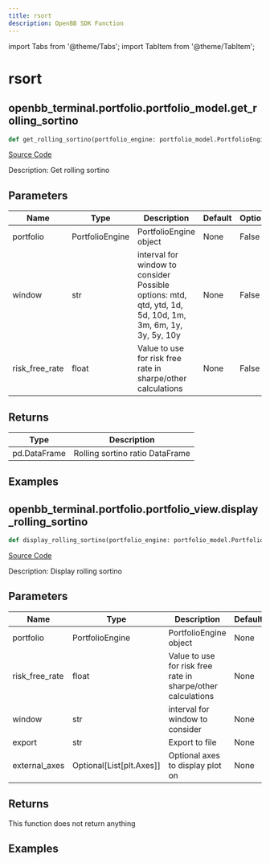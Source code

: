 ```yaml
---
title: rsort
description: OpenBB SDK Function
---
```


import Tabs from '@theme/Tabs';
import TabItem from '@theme/TabItem';

# rsort

<Tabs>
<TabItem value="model" label="Model" default>

## openbb_terminal.portfolio.portfolio_model.get_rolling_sortino

```python title='openbb_terminal/portfolio/portfolio_model.py'
def get_rolling_sortino(portfolio_engine: portfolio_model.PortfolioEngine, risk_free_rate: float, window: str) -> DataFrame
```
[Source Code](https://github.com/OpenBB-finance/OpenBBTerminal/tree/main/openbb_terminal/portfolio/portfolio_model.py#L1750)

Description: Get rolling sortino

## Parameters

| Name | Type | Description | Default | Optional |
| ---- | ---- | ----------- | ------- | -------- |
| portfolio | PortfolioEngine | PortfolioEngine object | None | False |
| window | str | interval for window to consider<br/>Possible options: mtd, qtd, ytd, 1d, 5d, 10d, 1m, 3m, 6m, 1y, 3y, 5y, 10y | None | False |
| risk_free_rate | float | Value to use for risk free rate in sharpe/other calculations | None | False |

## Returns

| Type | Description |
| ---- | ----------- |
| pd.DataFrame | Rolling sortino ratio DataFrame |

## Examples



</TabItem>
<TabItem value="view" label="View">

## openbb_terminal.portfolio.portfolio_view.display_rolling_sortino

```python title='openbb_terminal/portfolio/portfolio_view.py'
def display_rolling_sortino(portfolio_engine: portfolio_model.PortfolioEngine, risk_free_rate: float, window: str, export: str, external_axes: Optional[List[matplotlib.axes._axes.Axes]]) -> None
```
[Source Code](https://github.com/OpenBB-finance/OpenBBTerminal/tree/main/openbb_terminal/portfolio/portfolio_view.py#L992)

Description: Display rolling sortino

## Parameters

| Name | Type | Description | Default | Optional |
| ---- | ---- | ----------- | ------- | -------- |
| portfolio | PortfolioEngine | PortfolioEngine object | None | False |
| risk_free_rate | float | Value to use for risk free rate in sharpe/other calculations | None | False |
| window | str | interval for window to consider | None | False |
| export | str | Export to file | None | False |
| external_axes | Optional[List[plt.Axes]] | Optional axes to display plot on | None | False |

## Returns

This function does not return anything

## Examples



</TabItem>
</Tabs>